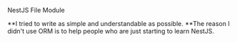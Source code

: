NestJS File Module

**I tried to write as simple and understandable as possible. 
**The reason I didn't use ORM is to help people who are just starting to learn NestJS.